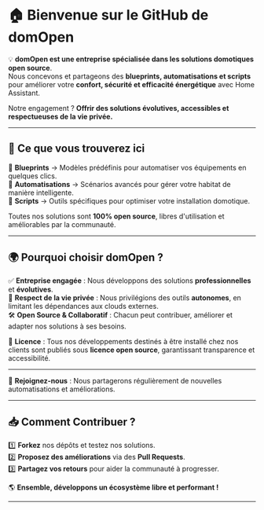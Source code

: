 # 🏠 Bienvenue sur le GitHub de **domOpen**  

💡 **domOpen est une entreprise spécialisée dans les solutions domotiques open source**.  
Nous concevons et partageons des **blueprints, automatisations et scripts** pour améliorer votre **confort, sécurité et efficacité énergétique** avec Home Assistant.  

Notre engagement ? **Offrir des solutions évolutives, accessibles et respectueuses de la vie privée.**  

---

## 🚀 **Ce que vous trouverez ici**  

🔹 **Blueprints** → Modèles prédéfinis pour automatiser vos équipements en quelques clics.  
🔸 **Automatisations** → Scénarios avancés pour gérer votre habitat de manière intelligente.  
🔹 **Scripts** → Outils spécifiques pour optimiser votre installation domotique.  

Toutes nos solutions sont **100% open source**, libres d'utilisation et améliorables par la communauté.  

---

## 🌍 **Pourquoi choisir domOpen ?**  

✅ **Entreprise engagée** : Nous développons des solutions **professionnelles** et **évolutives**.  
🔐 **Respect de la vie privée** : Nous privilégions des outils **autonomes**, en limitant les dépendances aux clouds externes.  
🛠️ **Open Source & Collaboratif** : Chacun peut contribuer, améliorer et adapter nos solutions à ses besoins.  

📜 **Licence** : Tous nos développements destinés à être installé chez nos clients sont publiés sous **licence open source**, garantissant transparence et accessibilité.  

---


📢 **Rejoignez-nous** : Nous partagerons régulièrement de nouvelles automatisations et améliorations.  

---

## 📥 **Comment Contribuer ?**  

1️⃣ **Forkez** nos dépôts et testez nos solutions.  
2️⃣ **Proposez des améliorations** via des **Pull Requests**.  
3️⃣ **Partagez vos retours** pour aider la communauté à progresser.  

🌎 **Ensemble, développons un écosystème libre et performant !**  

---
